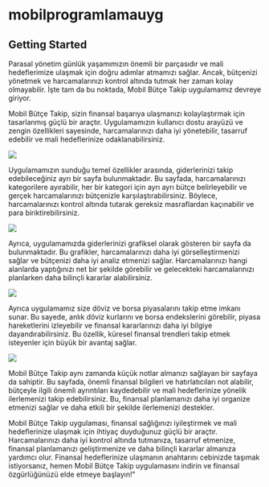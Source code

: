 # mobilprogramlamauyg



## Getting Started







Parasal yönetim günlük yaşamımızın önemli bir parçasıdır ve mali hedeflerimize ulaşmak için doğru
adımlar atmamızı sağlar. Ancak, bütçenizi yönetmek ve harcamalarınızı kontrol altında tutmak her
zaman kolay olmayabilir. İşte tam da bu noktada, Mobil Bütçe Takip uygulamamız devreye giriyor.

Mobil Bütçe Takip, sizin finansal başarıya ulaşmanızı kolaylaştırmak için tasarlanmış güçlü bir
araçtır. Uygulamamızın kullanıcı dostu arayüzü ve zengin özellikleri sayesinde, harcamalarınızı
daha iyi yönetebilir, tasarruf edebilir ve mali hedeflerinize odaklanabilirsiniz.

![](https://github.com/YUNUSEMREALSANCAK/3311456_213311014/blob/main/images/Ekran%20g%C3%B6r%C3%BCnt%C3%BCs%C3%BC%202023-06-05%20122221.png)

Uygulamamızın sunduğu temel özellikler arasında, giderlerinizi takip edebileceğiniz ayrı bir
sayfa bulunmaktadır. Bu sayfada, harcamalarınızı kategorilere ayırabilir, her bir kategori için
ayrı ayrı bütçe belirleyebilir ve gerçek harcamalarınızı bütçenizle karşılaştırabilirsiniz. Böylece,
harcamalarınızı kontrol altında tutarak gereksiz masraflardan kaçınabilir ve para biriktirebilirsiniz.

![](https://github.com/YUNUSEMREALSANCAK/3311456_213311014/blob/main/images/Ekran%20g%C3%B6r%C3%BCnt%C3%BCs%C3%BC%202023-06-05%20122344.png)

Ayrıca, uygulamamızda giderlerinizi grafiksel olarak gösteren bir sayfa da bulunmaktadır. 
Bu grafikler, harcamalarınızı daha iyi görselleştirmenizi sağlar ve bütçenizi daha iyi analiz etmenizi
sağlar. Harcamalarınızı hangi alanlarda yaptığınızı net bir şekilde görebilir ve gelecekteki
harcamalarınızı planlarken daha bilinçli kararlar alabilirsiniz.

![](https://github.com/YUNUSEMREALSANCAK/3311456_213311014/blob/main/images/Ekran%20g%C3%B6r%C3%BCnt%C3%BCs%C3%BC%202023-06-05%20122412.png)

Ayrıca uygulamamız size döviz ve borsa piyasalarını takip etme imkanı sunar.
Bu sayede, anlık döviz kurlarını ve borsa endekslerini görebilir, piyasa hareketlerini
izleyebilir ve finansal kararlarınızı daha iyi bilgiye dayandırabilirsiniz. Bu özellik,
küresel finansal trendleri takip etmek isteyenler için büyük bir avantaj sağlar.

![](https://github.com/YUNUSEMREALSANCAK/3311456_213311014/blob/main/images/Ekran%20g%C3%B6r%C3%BCnt%C3%BCs%C3%BC%202023-06-05%20122558.png)

Mobil Bütçe Takip aynı zamanda küçük notlar almanızı sağlayan bir sayfaya da sahiptir. 
Bu sayfada, önemli finansal bilgileri ve hatırlatıcıları not alabilir, bütçeyle ilgili önemli 
ayrıntıları kaydedebilir ve mali hedeflerinize yönelik ilerlemenizi takip edebilirsiniz.
Bu, finansal planlamanızı daha iyi organize etmenizi sağlar ve daha etkili bir şekilde ilerlemenizi destekler.

Mobil Bütçe Takip uygulaması, finansal sağlığınızı iyileştirmek ve mali hedeflerinize ulaşmak için ihtiyaç duyduğunuz güçlü bir araçtır. Harcamalarınızı daha iyi kontrol altında tutmanıza, tasarruf etmenize, finansal planlamanızı geliştirmenize ve daha bilinçli kararlar almanıza yardımcı olur. Finansal hedeflerinize ulaşmanın anahtarını cebinizde taşımak istiyorsanız, hemen Mobil Bütçe Takip uygulamasını indirin ve finansal özgürlüğünüzü elde etmeye başlayın!"

